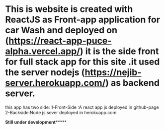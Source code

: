 # This is website is created with ReactJS as Front-app application for car Wash and deployed on (https://react-app-puce-alpha.vercel.app/) it is the side front for full stack app for this site .it used the server nodejs (https://nejib-server.herokuapp.com/) as backend server.
this app has two side:
1-Front-Side :A react app js deployed in github-page
2-Backside:Node js sever deployed in herokuapp.com

****Still under development*********
